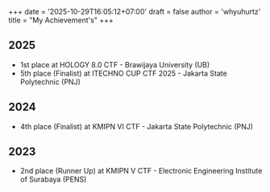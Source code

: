 +++
date = '2025-10-29T16:05:12+07:00'
draft = false
author = 'whyuhurtz'
title = "My Achievement's"
+++

## 2025

- 1st place at HOLOGY 8.0 CTF - Brawijaya University (UB)
- 5th place (Finalist) at ITECHNO CUP CTF 2025 - Jakarta State Polytechnic (PNJ)

## 2024

- 4th place (Finalist) at KMIPN VI CTF - Jakarta State Polytechnic (PNJ)

## 2023

- 2nd place (Runner Up) at KMIPN V CTF - Electronic Engineering Institute of Surabaya (PENS)
